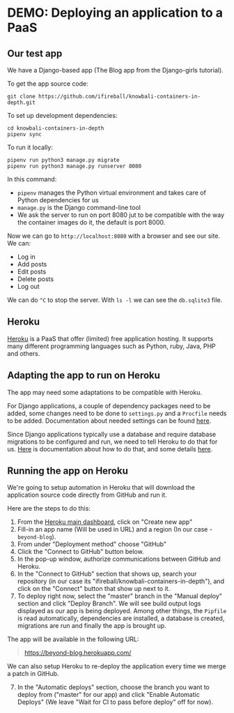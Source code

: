 DEMO: Deploying an application to a PaaS
========================================

Our test app
------------

We have a Django-based app (The Blog app from the Django-girls tutorial).

To get the app source code:

    git clone https://github.com/ifireball/knowbali-containers-in-depth.git

To set up development dependencies:

    cd knowbali-containers-in-depth
    pipenv sync

To run it locally:

    pipenv run python3 manage.py migrate
    pipenv run python3 manage.py runserver 8080

In this command:
* `pipenv` manages the Python virtual environment and takes care of Python
  dependencies for us
* `manage.py` is the Django command-line tool
* We ask the server to run on port 8080 jut to be compatible with the way the
  container images do it, the default is port 8000.

Now we can go to `http://localhost:8080` with a browser and see our site. We
can:
* Log in
* Add posts
* Edit posts
* Delete posts
* Log out

We can do `^C` to stop the server. With `ls -l` we can see the `db.sqlite3`
file.

Heroku
------
[Heroku][1] is a PaaS that offer (limited) free application hosting. It supports
many different programming languages such as Python, ruby, Java, PHP and others.

[1]: https://www.heroku.com

Adapting the app to run on Heroku
---------------------------------

The app may need some adaptations to be compatible with Heroku.

For Django applications, a couple of dependency packages need to be added, some
changes need to be done to `settings.py` and a `Procfile` needs to be added.
Documentation about needed settings can be found [here][2].

[2]: https://devcenter.heroku.com/articles/django-app-configuration

Since Django applications typically use a database and require database
migrations to be configured and run, we need to tell Heroku to do that for us.
[Here][3] is documentation about how to do that, and some details [here][4].

[3]: https://help.heroku.com/GDQ74SU2/django-migrations
[4]: https://devcenter.heroku.com/articles/release-phase#specifying-release-phase-tasks

Running the app on Heroku
-------------------------

We're going to setup automation in Heroku that will download the application
source code directly from GitHub and run it.

Here are the steps to do this:

1. From the [Heroku main dashboard][5], click on "Create new app"
2. Fill-in an app name (Will be used in URL) and a region (In our case -
   `beyond-blog`).
3. From under "Deployment method" choose "GitHub"
4. Click the "Connect to GitHub" button below.
5. In the pop-up window, authorize communications between GitHub and Heroku.
6. In the "Connect to GitHub" section that shows up, search your repository (in
   our case its "ifireball/knowbali-containers-in-depth"), and click on the
   "Connect" button that show up next to it.
7. To deploy right now, select the "master" branch in the "Manual deploy"
   section and click "Deploy Branch". We will see build output logs displayed as
   our app is being deployed. Among other things, the `Pipfile` is read
   automatically, dependencies are installed, a database is created, migrations
   are run and finally the app is brought up.

The app will be available in the following URL:

> https://beyond-blog.herokuapp.com/

We can also setup Heroku to re-deploy the application every time we merge a
patch in GitHub.

7. In the "Automatic deploys" section, choose the branch you want to deploy from
   ("master" for our app) and click "Enable Automatic Deploys" (We leave "Wait
   for CI to pass before deploy" off for now).

[5]: https://dashboard.heroku.com/apps
